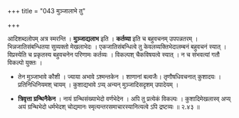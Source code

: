 +++
title = "043 मुञ्जालाभे तु"

+++

आदिशब्दलोपम् अत्र स्मरन्ति । **मुञ्जाद्यलाभ** इति । **कर्तव्या** इति च बहुवचनम् उपपन्नतरम् । भिन्नजातिसंबन्धितया सुव्यक्तो मेखलाभेदः । एकजातिसंबन्धित्वे तु केवलव्यक्तिभेदालम्बनं बहुवचनं स्यात् । विप्रस्येति च प्रकृतस्य बहुवचनेन परिणामः कर्तव्यः । विकल्पश् चैकविषयत्वे स्यात् । न च संभवत्यां गतौ विकल्पो युक्तः । 

- तेन मुञ्जाभावे कौशी । ज्याया अभावे ऽश्मन्तकेन । शाणानां बल्वजैः। तृणौषधिवचनात् कुशादयः । प्रतिनिधिनियमश् चायम् । कुशाद्यभावे ऽप्य् अन्यन् मुञ्जादिसदृशम् उपादेयम् । 

- **त्रिवृत्ता ग्रन्थिनैकेन** । नायं ग्रन्थिसंख्याभेदो वर्णभेदेन । अपि तु प्रत्येकं विकल्पः । कुशादिमेखलास्व् अप्य् अयं ग्रन्थिभेदो धर्मभेदश् चोद्यमानः स्मृत्यन्तरसमाचारस्यानित्यत्वे ऽपि द्रष्टव्यः ॥ २.४३ ॥